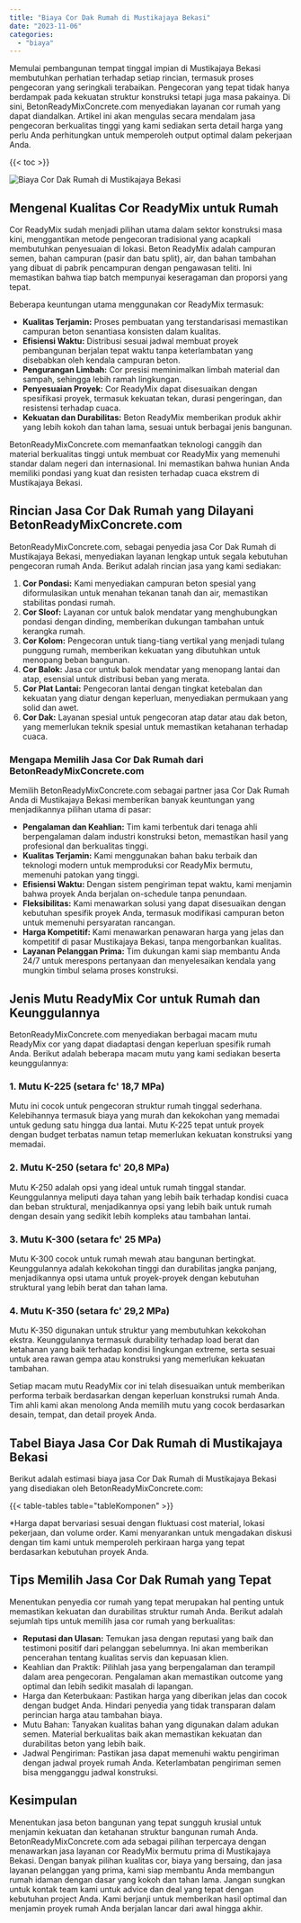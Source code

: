 ```yaml
---
title: "Biaya Cor Dak Rumah di Mustikajaya Bekasi"
date: "2023-11-06"
categories: 
  - "biaya"
---
```


Memulai pembangunan tempat tinggal impian di Mustikajaya Bekasi membutuhkan perhatian terhadap setiap rincian, termasuk proses pengecoran yang seringkali terabaikan. Pengecoran yang tepat tidak hanya berdampak pada kekuatan struktur konstruksi tetapi juga masa pakainya. Di sini, BetonReadyMixConcrete.com menyediakan layanan cor rumah yang dapat diandalkan. Artikel ini akan mengulas secara mendalam jasa pengecoran berkualitas tinggi yang kami sediakan serta detail harga yang perlu Anda perhitungkan untuk memperoleh output optimal dalam pekerjaan Anda.

{{< toc >}}

![Biaya Cor Dak Rumah di Mustikajaya Bekasi](https://betoncor8.github.io/cor/harga-beton-readymix-concrete%20(5).png)

## Mengenal Kualitas Cor ReadyMix untuk Rumah

Cor ReadyMix sudah menjadi pilihan utama dalam sektor konstruksi masa kini, menggantikan metode pengecoran tradisional yang acapkali membutuhkan penyesuaian di lokasi. Beton ReadyMix adalah campuran semen, bahan campuran (pasir dan batu split), air, dan bahan tambahan yang dibuat di pabrik pencampuran dengan pengawasan teliti. Ini memastikan bahwa tiap batch mempunyai keseragaman dan proporsi yang tepat.

Beberapa keuntungan utama menggunakan cor ReadyMix termasuk:

- **Kualitas Terjamin:** Proses pembuatan yang terstandarisasi memastikan campuran beton senantiasa konsisten dalam kualitas.
- **Efisiensi Waktu:** Distribusi sesuai jadwal membuat proyek pembangunan berjalan tepat waktu tanpa keterlambatan yang disebabkan oleh kendala campuran beton.
- **Pengurangan Limbah:** Cor presisi meminimalkan limbah material dan sampah, sehingga lebih ramah lingkungan.
- **Penyesuaian Proyek:** Cor ReadyMix dapat disesuaikan dengan spesifikasi proyek, termasuk kekuatan tekan, durasi pengeringan, dan resistensi terhadap cuaca.
- **Kekuatan dan Durabilitas:** Beton ReadyMix memberikan produk akhir yang lebih kokoh dan tahan lama, sesuai untuk berbagai jenis bangunan.

BetonReadyMixConcrete.com memanfaatkan teknologi canggih dan material berkualitas tinggi untuk membuat cor ReadyMix yang memenuhi standar dalam negeri dan internasional. Ini memastikan bahwa hunian Anda memiliki pondasi yang kuat dan resisten terhadap cuaca ekstrem di Mustikajaya Bekasi.

## Rincian Jasa Cor Dak Rumah yang Dilayani BetonReadyMixConcrete.com

BetonReadyMixConcrete.com, sebagai penyedia jasa Cor Dak Rumah di Mustikajaya Bekasi, menyediakan layanan lengkap untuk segala kebutuhan pengecoran rumah Anda. Berikut adalah rincian jasa yang kami sediakan:

1. **Cor Pondasi:** Kami menyediakan campuran beton spesial yang diformulasikan untuk menahan tekanan tanah dan air, memastikan stabilitas pondasi rumah.
2. **Cor Sloof:** Layanan cor untuk balok mendatar yang menghubungkan pondasi dengan dinding, memberikan dukungan tambahan untuk kerangka rumah.
3. **Cor Kolom:** Pengecoran untuk tiang-tiang vertikal yang menjadi tulang punggung rumah, memberikan kekuatan yang dibutuhkan untuk menopang beban bangunan.
4. **Cor Balok:** Jasa cor untuk balok mendatar yang menopang lantai dan atap, esensial untuk distribusi beban yang merata.
5. **Cor Plat Lantai:** Pengecoran lantai dengan tingkat ketebalan dan kekuatan yang diatur dengan keperluan, menyediakan permukaan yang solid dan awet.
6. **Cor Dak:** Layanan spesial untuk pengecoran atap datar atau dak beton, yang memerlukan teknik spesial untuk memastikan ketahanan terhadap cuaca.

### Mengapa Memilih Jasa Cor Dak Rumah dari BetonReadyMixConcrete.com

Memilih BetonReadyMixConcrete.com sebagai partner jasa Cor Dak Rumah Anda di Mustikajaya Bekasi memberikan banyak keuntungan yang menjadikannya pilihan utama di pasar:

- **Pengalaman dan Keahlian:** Tim kami terbentuk dari tenaga ahli berpengalaman dalam industri konstruksi beton, memastikan hasil yang profesional dan berkualitas tinggi.
- **Kualitas Terjamin:** Kami menggunakan bahan baku terbaik dan teknologi modern untuk memproduksi cor ReadyMix bermutu, memenuhi patokan yang tinggi.
- **Efisiensi Waktu:** Dengan sistem pengiriman tepat waktu, kami menjamin bahwa proyek Anda berjalan on-schedule tanpa penundaan.
- **Fleksibilitas:** Kami menawarkan solusi yang dapat disesuaikan dengan kebutuhan spesifik proyek Anda, termasuk modifikasi campuran beton untuk memenuhi persyaratan rancangan.
- **Harga Kompetitif:** Kami menawarkan penawaran harga yang jelas dan kompetitif di pasar Mustikajaya Bekasi, tanpa mengorbankan kualitas.
- **Layanan Pelanggan Prima:** Tim dukungan kami siap membantu Anda 24/7 untuk merespons pertanyaan dan menyelesaikan kendala yang mungkin timbul selama proses konstruksi.

## Jenis Mutu ReadyMix Cor untuk Rumah dan Keunggulannya

BetonReadyMixConcrete.com menyediakan berbagai macam mutu ReadyMix cor yang dapat diadaptasi dengan keperluan spesifik rumah Anda. Berikut adalah beberapa macam mutu yang kami sediakan beserta keunggulannya:

### 1\. Mutu K-225 (setara fc' 18,7 MPa)

Mutu ini cocok untuk pengecoran struktur rumah tinggal sederhana. Kelebihannya termasuk biaya yang murah dan kekokohan yang memadai untuk gedung satu hingga dua lantai. Mutu K-225 tepat untuk proyek dengan budget terbatas namun tetap memerlukan kekuatan konstruksi yang memadai.

### 2\. Mutu K-250 (setara fc' 20,8 MPa)

Mutu K-250 adalah opsi yang ideal untuk rumah tinggal standar. Keunggulannya meliputi daya tahan yang lebih baik terhadap kondisi cuaca dan beban struktural, menjadikannya opsi yang lebih baik untuk rumah dengan desain yang sedikit lebih kompleks atau tambahan lantai.

### 3\. Mutu K-300 (setara fc' 25 MPa)

Mutu K-300 cocok untuk rumah mewah atau bangunan bertingkat. Keunggulannya adalah kekokohan tinggi dan durabilitas jangka panjang, menjadikannya opsi utama untuk proyek-proyek dengan kebutuhan struktural yang lebih berat dan tahan lama.

### 4\. Mutu K-350 (setara fc' 29,2 MPa)

Mutu K-350 digunakan untuk struktur yang membutuhkan kekokohan ekstra. Keunggulannya termasuk durability terhadap load berat dan ketahanan yang baik terhadap kondisi lingkungan extreme, serta sesuai untuk area rawan gempa atau konstruksi yang memerlukan kekuatan tambahan.

Setiap macam mutu ReadyMix cor ini telah disesuaikan untuk memberikan performa terbaik berdasarkan dengan keperluan konstruksi rumah Anda. Tim ahli kami akan menolong Anda memilih mutu yang cocok berdasarkan desain, tempat, dan detail proyek Anda.

## Tabel Biaya Jasa Cor Dak Rumah di Mustikajaya Bekasi

Berikut adalah estimasi biaya jasa Cor Dak Rumah di Mustikajaya Bekasi yang disediakan oleh BetonReadyMixConcrete.com:

{{< table-tables table="tableKomponen" >}}

\*Harga dapat bervariasi sesuai dengan fluktuasi cost material, lokasi pekerjaan, dan volume order. Kami menyarankan untuk mengadakan diskusi dengan tim kami untuk memperoleh perkiraan harga yang tepat berdasarkan kebutuhan proyek Anda.

## Tips Memilih Jasa Cor Dak Rumah yang Tepat

Menentukan penyedia cor rumah yang tepat merupakan hal penting untuk memastikan kekuatan dan durabilitas struktur rumah Anda. Berikut adalah sejumlah tips untuk memilih jasa cor rumah yang berkualitas:

- **Reputasi dan Ulasan:** Temukan jasa dengan reputasi yang baik dan testimoni positif dari pelanggan sebelumnya. Ini akan memberikan pencerahan tentang kualitas servis dan kepuasan klien.
- Keahlian dan Praktik: Pilihlah jasa yang berpengalaman dan terampil dalam area pengecoran. Pengalaman akan memastikan outcome yang optimal dan lebih sedikit masalah di lapangan.
- Harga dan Keterbukaan: Pastikan harga yang diberikan jelas dan cocok dengan budget Anda. Hindari penyedia yang tidak transparan dalam perincian harga atau tambahan biaya.
- Mutu Bahan: Tanyakan kualitas bahan yang digunakan dalam adukan semen. Material berkualitas baik akan memastikan kekuatan dan durabilitas beton yang lebih baik.
- Jadwal Pengiriman: Pastikan jasa dapat memenuhi waktu pengiriman dengan jadwal proyek rumah Anda. Keterlambatan pengiriman semen bisa mengganggu jadwal konstruksi.

## Kesimpulan

Menentukan jasa beton bangunan yang tepat sungguh krusial untuk menjamin kekuatan dan ketahanan struktur bangunan rumah Anda. BetonReadyMixConcrete.com ada sebagai pilihan terpercaya dengan menawarkan jasa layanan cor ReadyMix bermutu prima di Mustikajaya Bekasi. Dengan banyak pilihan kualitas cor, biaya yang bersaing, dan jasa layanan pelanggan yang prima, kami siap membantu Anda membangun rumah idaman dengan dasar yang kokoh dan tahan lama. Jangan sungkan untuk kontak team kami untuk advice dan deal yang tepat dengan kebutuhan project Anda. Kami berjanji untuk memberikan hasil optimal dan menjamin proyek rumah Anda berjalan lancar dari awal hingga akhir.
